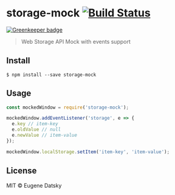# storage-mock [![Build Status](https://travis-ci.org/princed/storage-mock.svg?branch=master)](https://travis-ci.org/princed/storage-mock)

[![Greenkeeper badge](https://badges.greenkeeper.io/princed/storage-mock.svg)](https://greenkeeper.io/)

> Web Storage API Mock with events support


## Install

```
$ npm install --save storage-mock
```


## Usage

```js
const mockedWindow = require('storage-mock');

mockedWindow.addEventListener('storage', e => {
  e.key // item-key
  e.oldValue // null
  e.newValue // item-value
});

mockedWindow.localStorage.setItem('item-key', 'item-value');
```

## License

MIT © Eugene Datsky
